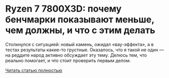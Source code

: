 # Ryzen 7 7800X3D: почему бенчмарки показывают меньше, чем должны, и что с этим делать



Столкнулся с ситуацией: новый камень, ожидал «вау-эффекта», а в тестах результаты какие-то грустные. Оказалось, что я такой не один — на реддите народ активно обсуждает эту тему. Делюсь тем, что реально помогает, и что стоит проверить первым делом.

[Читать статью полностью](https://xyberbara.com/gaming/ryzen-7-7800x3d-2/)
